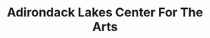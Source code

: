 ---
layout: repo
title: "Adirondack Lakes Center For The Arts"
id: 18820
permalink: repos/18820/
---